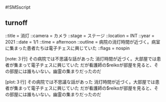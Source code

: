 #!SMSscript

## turnoff

::title = 消灯
::camera = カメラ
::stage = ステージ
::location = INT
::year = 2021
::date = 1/1
::time = afternoon
::outline = 病院の消灯時間が近づく。病室に集まった患者たちは電子チェスに興じていた
::flags = nospin

[note:３行]
その病院では不思議な話があった
消灯時間が近づく。大部屋では患者が集まって電子チェスに興じていた
だが看護師の$reikoが部屋を見ると、その部屋には誰もいない。幽霊の集まりだったのだ

[plot:３行]
その病院では不思議な話があった
消灯時間が近づく。大部屋では患者が集まって電子チェスに興じていた
だが看護師の$reikoが部屋を見ると、その部屋には誰もいない。幽霊の集まりだったのだ
